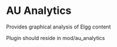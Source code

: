 # AU Analytics

Provides graphical analysis of Elgg content

Plugin should reside in mod/au_analytics